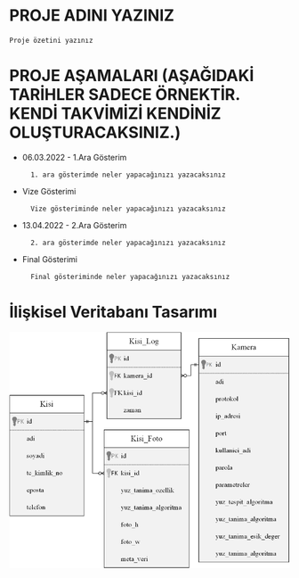 # PROJE ADINI YAZINIZ

    Proje özetini yazınız

# PROJE AŞAMALARI (AŞAĞIDAKİ TARİHLER SADECE ÖRNEKTİR. KENDİ TAKVİMİZİ KENDİNİZ OLUŞTURACAKSINIZ.)
- 06.03.2022 - 1.Ara Gösterim

        1. ara gösterimde neler yapacağınızı yazacaksınız

- Vize Gösterimi

        Vize gösteriminde neler yapacağınızı yazacaksınız

- 13.04.2022 - 2.Ara Gösterim

        2. ara gösterimde neler yapacağınızı yazacaksınız

- Final Gösterimi

        Final gösteriminde neler yapacağınızı yazacaksınız


# İlişkisel Veritabanı Tasarımı

![Veri Tabanı Tasarımı](./docs/er_diagram.png)

